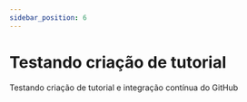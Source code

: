 ```yaml
---
sidebar_position: 6
---
```


# Testando criação de tutorial

Testando criação de tutorial e integração contínua do GitHub
